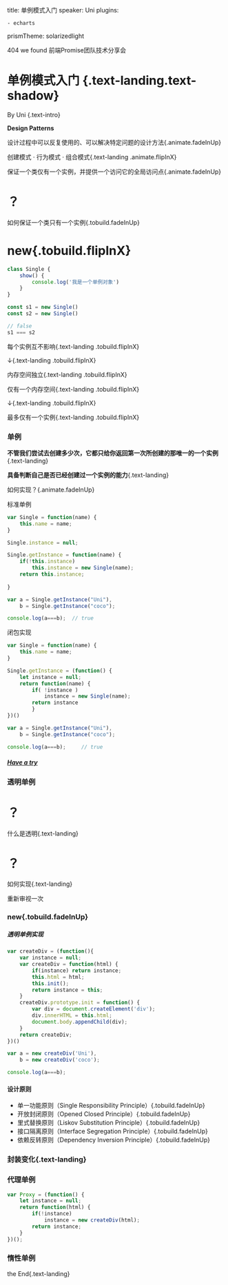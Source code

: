 title: 单例模式入门
speaker: Uni
plugins:

    - echarts

prismTheme: solarizedlight

<slide class="aligncenter" >

404 we found 前端Promise团队技术分享会

# 单例模式入门 {.text-landing.text-shadow}

By Uni {.text-intro}

<slide class="aligncenter">

**Design Patterns**

设计过程中可以反复使用的、可以解决特定问题的设计方法{.animate.fadeInUp}



<slide class="aligncenter">

创建模式 · 行为模式 · 组合模式{.text-landing .animate.flipInX}



<slide class="aligncenter">

保证一个类仅有一个实例，并提供一个访问它的全局访问点{.animate.fadeInUp}



<slide class="aligncenter">

# ？

如何保证一个类只有一个实例{.tobuild.fadeInUp}



<slide class="aligncenter">

# new{.tobuild.flipInX}

```js
class Single {
    show() {
        console.log('我是一个单例对象')
    }
}

const s1 = new Single()
const s2 = new Single()

// false
s1 === s2
```



<slide class="aligncenter">



每个实例互不影响{.text-landing .tobuild.flipInX}

↓{.text-landing .tobuild.flipInX}

内存空间独立{.text-landing .tobuild.flipInX}



<slide class="aligncenter">

仅有一个内存空间{.text-landing .tobuild.flipInX}

↓{.text-landing .tobuild.flipInX}

最多仅有一个实例{.text-landing .tobuild.flipInX}



<slide class="bg-black aligncenter">

### 单例

**不管我们尝试去创建多少次，它都只给你返回第一次所创建的那唯一的一个实例**{.text-landing}

<slide class="bg-black aligncenter">

**具备判断自己是否已经创建过一个实例的能力**{.text-landing}

<slide class="aligncenter">

如何实现？{.animate.fadeInUp}



<slide>

标准单例

```javascript
var Single = function(name) {
    this.name = name;
}

Single.instance = null;

Single.getInstance = function(name) {
    if(!this.instance) 
        this.instance = new Single(name);
    return this.instance;
    
}

var a = Single.getInstance("Uni"),
    b = Single.getInstance("coco");

console.log(a===b);  // true
```



<slide>

闭包实现

```javascript
var Single = function(name) {
    this.name = name;
}

Single.getInstance = (function() {
    let instance = null;
    return function(name) {
        if( !instance ) 
            instance = new Single(name);
        return instance 
        } 
})()

var a = Single.getInstance("Uni"),
    b = Single.getInstance("coco");

console.log(a===b);     // true
```



<slide class="aligncenter">

##### [Have a try](http://127.0.0.1:5500/index.html)



<slide class="aligncenter">

### 透明单例

<slide class="aligncenter">

# ？

什么是透明{.text-landing}



<slide class="aligncenter">

# ？

如何实现{.text-landing}



<slide class="aligncenter">

重新审视一次

### new{.tobuild.fadeInUp}



<slide>

##### 透明单例实现

```javascript
var createDiv = (function(){
    var instance = null;
    var createDiv = function(html) {
        if(instance) return instance;
        this.html = html;
        this.init();
        return instance = this;
    }
    createDiv.prototype.init = function() {
        var div = document.createElement('div');
        div.innerHTML = this.html;
        document.body.appendChild(div);
    }
    return createDiv;
})()

var a = new createDiv('Uni'),
    b = new createDiv('coco');

console.log(a===b);
```



<slide class="aligncenter">

#### 设计原则

- 单一功能原则（Single Responsibility Principle）{.tobuild.fadeInUp}
- 开放封闭原则（Opened Closed Principle）{.tobuild.fadeInUp}
- 里式替换原则（Liskov Substitution Principle）{.tobuild.fadeInUp}
- 接口隔离原则（Interface Segregation Principle）{.tobuild.fadeInUp}
- 依赖反转原则（Dependency Inversion Principle）{.tobuild.fadeInUp}

### 

<slide class="aligncenter bg-black">

### 封装变化{.text-landing}

<slide class="aligncenter">

### 代理单例

<slide class="aligncenter">

```javascript
var Proxy = (function() {
	let instance = null;
    return function(html) {
        if(!instance) 
            instance = new createDiv(html);
        return instance;
    }
})();
```



<slide class="aligncenter">

### 惰性单例

<slide class="aligncenter">

the End{.text-landing}